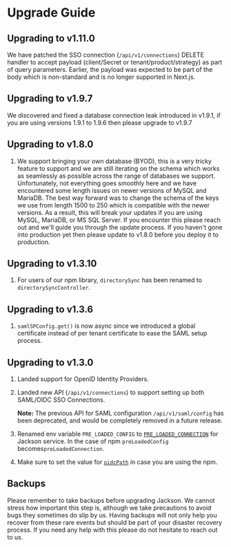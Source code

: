 # Upgrade Guide

## Upgrading to v1.11.0

We have patched the SSO connection (`/api/v1/connections`) DELETE handler to accept payload (client/Secret or tenant/product/strategy) as part of query parameters. Earlier, the payload was expected to be part of the body which is non-standard and is no longer supported in Next.js.

## Upgrading to v1.9.7

We discovered and fixed a database connection leak introduced in v1.9.1, if you are using versions 1.9.1 to 1.9.6 then please upgrade to v1.9.7

## Upgrading to v1.8.0

1. We support bringing your own database (BYOD), this is a very tricky feature to support and we are still iterating on the schema which works as seamlessly as possible across the range of databases we support. Unfortunately, not everything goes smoothly here and we have encountered some length issues on newer versions of MySQL and MariaDB. The best way forward was to change the schema of the keys we use from length 1500 to 250 which is compatible with the newer versions. As a result, this will break your updates if you are using MySQL, MariaDB, or MS SQL Server. If you encounter this please reach out and we'll guide you through the update process. If you haven't gone into production yet then please update to v1.8.0 before you deploy it to production.

## Upgrading to v1.3.10

1. For users of our npm library, `directorySync` has been renamed to `directorySyncController`.

## Upgrading to v1.3.6

1. `samlSPConfig.get()` is now async since we introduced a global certificate instead of per tenant certificate to ease the SAML setup process.

## Upgrading to v1.3.0

1. Landed support for OpenID Identity Providers.
2. Landed new API (`/api/v1/connections`) to support setting up both SAML/OIDC SSO Connections.

   **Note:** The previous API for SAML configuration `/api/v1/saml/config` has been deprecated, and would be completely removed in a future release.

3. Renamed env variable `PRE_LOADED_CONFIG` to [`PRE_LOADED_CONNECTION`](deploy/env-variables.md#pre_loaded_connection) for Jackson service. In the case of npm `preLoadedConfig` becomes`preLoadedConnection`.
4. Make sure to set the value for [`oidcPath`](deploy/env-variables.md#oidc_path) in case you are using the npm.

## Backups

Please remember to take backups before upgrading Jackson. We cannot stress how important this step is, although we take precautions to avoid bugs they sometimes do slip by us. Having backups will not only help you recover from these rare events but should be part of your disaster recovery process. If you need any help with this please do not hesitate to reach out to us.
